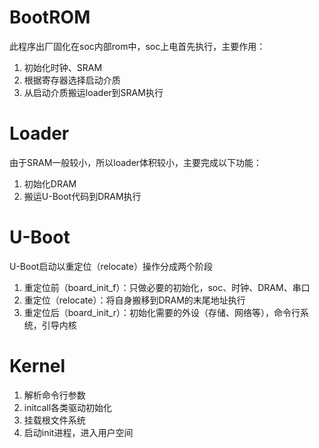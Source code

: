# BootROM

此程序出厂固化在soc内部rom中，soc上电首先执行，主要作用：

1. 初始化时钟、SRAM
2. 根据寄存器选择启动介质
3. 从启动介质搬运loader到SRAM执行

# Loader

由于SRAM一般较小，所以loader体积较小，主要完成以下功能：

1. 初始化DRAM
2. 搬运U-Boot代码到DRAM执行

# U-Boot

U-Boot启动以重定位（relocate）操作分成两个阶段

1. 重定位前（board_init_f）：只做必要的初始化，soc、时钟、DRAM、串口
2. 重定位（relocate）：将自身搬移到DRAM的末尾地址执行
3. 重定位后（board_init_r）：初始化需要的外设（存储、网络等），命令行系统，引导内核

# Kernel

1. 解析命令行参数
2. initcall各类驱动初始化
3. 挂载根文件系统
4. 启动init进程，进入用户空间